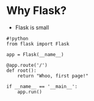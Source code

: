 Why Flask?
==========

- Flask is small

<p></p>

	#!python
	from flask import Flask

	app = Flask(__name__)

	@app.route('/')
	def root():
	    return "Whoo, first page!"

	if __name__ == '__main__':
	    app.run()

